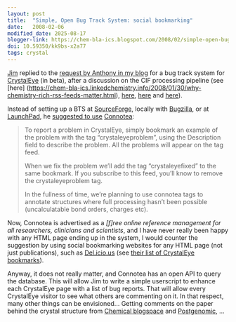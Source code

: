 ```yaml
---
layout: post
title:  "Simple, Open Bug Track System: social bookmarking"
date:   2008-02-06
modified_date: 2025-08-17
blogger-link: https://chem-bla-ics.blogspot.com/2008/02/simple-open-bug-track-system-social.html
doi: 10.59350/kk9bs-x2a77
tags: crystal
---
```


[Jim](http://wwmm.ch.cam.ac.uk/blogs/downing/) replied to the [request by Anthony in my blog](http://chem-bla-ics.blogspot.com/2008/01/why-chemistry-rich-rss-feeds-matter.html#c9123182507496435262) <!-- keep link -->
for a bug track system for [CrystalEye](http://wwmm.ch.cam.ac.uk/crystaleye/) (in beta), after a discussion on the CIF
processing pipeline (see [here] <i class="fa-solid fa-recycle fa-xs"></i>(https://chem-bla-ics.linkedchemistry.info/2008/01/30/why-chemistry-rich-rss-feeds-matter.html),
[here](http://wwmm.ch.cam.ac.uk/blogs/murrayrust/?p=943), [here](http://www.chemspider.com/blog/why-we-cant-publish-scraped-crystaleye-data-yetand-science-commons-declare-a-protocol-for-implementing-open-access-data.html)
and [here](http://wwmm.ch.cam.ac.uk/blogs/murrayrust/?p=946)).

Instead of setting up a BTS at [SourceForge](http://www.sf.net/), locally with [Bugzilla](http://www.bugzilla.org/), or at
[LaunchPad](http://www.launchpad.net/), he [suggested to use](http://wwmm.ch.cam.ac.uk/blogs/downing/?p=171)
[Connotea](http://www.connotea.org/):

> To report a problem in CrystalEye, simply bookmark an example of the problem with the tag “crystaleyeproblem”, using the
> Description field to describe the problem. All the problems will appear on the tag feed.
>
> When we fix the problem we’ll add the tag “crystaleyefixed” to the same bookmark. If you subscribe to this feed, you’ll
> know to remove the crystaleyeproblem tag.
>
> In the fullness of time, we’re planning to use connotea tags to annotate structures where full processing hasn’t been
> possible (uncalculatable bond orders, charges etc).

Now, Connotea is advertised as a *[f]ree online reference management for all researchers, clinicians and scientists*,
and I have never really been happy with any HTML page ending up in the system, I would counter the suggestion by using social
bookmarking websites for any HTML page (not just publications), such as [Del.icio.us](http://del.icio.us/)
(see [their list of CrystalEye bookmarks](http://del.icio.us/search/?fr=del_icio_us&p=crystaleye&type=all)).

Anyway, it does not really matter, and Connotea has an open API to query the database. This will allow Jim to write a simple
userscript to enhance each CrystalEye page with a list of bug reports. That will allow every CrystalEye visitor to see what
others are commenting on it. In that respect, many other things can be envisioned... Getting comments on the paper behind the
crystal structure from [Chemical blogspace](http://cb.openmolecules.net/) and [Postgenomic](http://www.postgenomic.com/),
...
